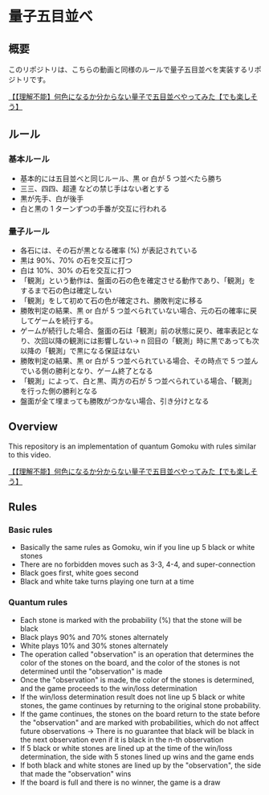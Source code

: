 # 量子五目並べ


## 概要
このリポジトリは、こちらの動画と同様のルールで量子五目並べを実装するリポジトリです。

[【【理解不能】何色になるか分からない量子で五目並べやってみた【でも楽しそう】](https://www.youtube.com/watch?v=mitAxA3f4U4)


## ルール
### 基本ルール
- 基本的には五目並べと同じルール、黒 or 白が 5 つ並べたら勝ち
- 三三、四四、超連 などの禁じ手はない者とする
- 黒が先手、白が後手
- 白と黒の 1 ターンずつの手番が交互に行われる

### 量子ルール
- 各石には、その石が黒となる確率 (%) が表記されている
- 黒は 90%、70% の石を交互に打つ
- 白は 10%、30% の石を交互に打つ
- 「観測」という動作は、盤面の石の色を確定させる動作であり、「観測」をするまで石の色は確定しない
- 「観測」をして初めて石の色が確定され、勝敗判定に移る
- 勝敗判定の結果、黒 or 白が 5 つ並べられていない場合、元の石の確率に戻してゲームを続行する。
- ゲームが続行した場合、盤面の石は「観測」前の状態に戻り、確率表記となり、次回以降の観測には影響しない→ n 回目の「観測」時に黒であっても次以降の「観測」で黒になる保証はない
- 勝敗判定の結果、黒 or 白が 5 つ並べられている場合、その時点で 5 つ並んでいる側の勝利となり、ゲーム終了となる
- 「観測」によって、白と黒、両方の石が 5 つ並べられている場合、「観測」を行った側の勝利となる
- 盤面が全て埋まっても勝敗がつかない場合、引き分けとなる



## Overview
This repository is an implementation of quantum Gomoku with rules similar to this video.

[【【理解不能】何色になるか分からない量子で五目並べやってみた【でも楽しそう】](https://www.youtube.com/watch?v=mitAxA3f4U4)

## Rules
### Basic rules
- Basically the same rules as Gomoku, win if you line up 5 black or white stones
- There are no forbidden moves such as 3-3, 4-4, and super-connection
- Black goes first, white goes second
- Black and white take turns playing one turn at a time

### Quantum rules
- Each stone is marked with the probability (%) that the stone will be black
- Black plays 90% and 70% stones alternately
- White plays 10% and 30% stones alternately
- The operation called "observation" is an operation that determines the color of the stones on the board, and the color of the stones is not determined until the "observation" is made
- Once the "observation" is made, the color of the stones is determined, and the game proceeds to the win/loss determination
- If the win/loss determination result does not line up 5 black or white stones, the game continues by returning to the original stone probability.
- If the game continues, the stones on the board return to the state before the "observation" and are marked with probabilities, which do not affect future observations → There is no guarantee that black will be black in the next observation even if it is black in the n-th observation
- If 5 black or white stones are lined up at the time of the win/loss determination, the side with 5 stones lined up wins and the game ends
- If both black and white stones are lined up by the "observation", the side that made the "observation" wins
- If the board is full and there is no winner, the game is a draw



